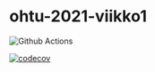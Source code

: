 # ohtu-2021-viikko1

![Github Actions](https://github.com/taapp/ohtu-2021-viikko1/workflows/CI/badge.svg)

[![codecov](https://codecov.io/gh/taapp/ohtu-2021-viikko1/branch/main/graph/badge.svg?token=I62BZ0TSSK)](https://codecov.io/gh/taapp/ohtu-2021-viikko1)
